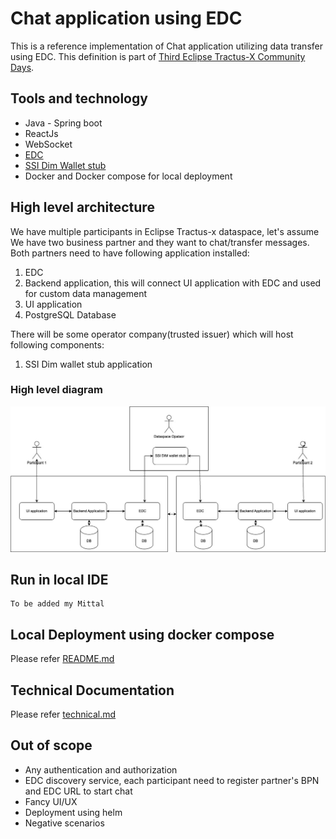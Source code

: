 # Chat application using EDC

This is a reference implementation of Chat application utilizing data transfer using EDC.
This definition is part of [Third Eclipse Tractus-X Community Days](https://eclipse-tractusx.github.io/blog/community-days-12-2024).


## Tools and technology
- Java - Spring boot
- ReactJs
- WebSocket
- [EDC](https://github.com/eclipse-tractusx/tractusx-edc)
- [SSI Dim Wallet stub](https://github.com/eclipse-tractusx/ssi-dim-wallet-stub)
- Docker and Docker compose for local deployment

## High level architecture

We have multiple participants in Eclipse Tractus-x dataspace, let's assume We have two business partner and they want to chat/transfer messages. Both partners need to have following application installed:

1. EDC
2. Backend application, this will connect UI application with EDC and used for custom data management 
3. UI application
4. PostgreSQL Database

There will be some operator company(trusted issuer) which will host following components:

1. SSI Dim wallet stub application

### High level diagram 

![EDC Chat app.jpg](docs/images/EDC_Chat_app.jpg)

## Run in local IDE
    To be added my Mittal

## Local Deployment using docker compose

Please refer [README.md](deployment/README.md)

## Technical Documentation 

Please refer [technical.md](docs/technical.md)

## Out of scope

- Any authentication and authorization 
- EDC discovery service, each participant need to register partner's BPN and EDC URL to start chat
- Fancy UI/UX
- Deployment using helm
- Negative scenarios